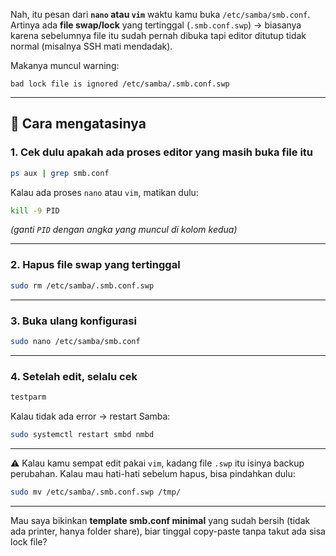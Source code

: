Nah, itu pesan dari **`nano` atau `vim`** waktu kamu buka `/etc/samba/smb.conf`.
Artinya ada **file swap/lock** yang tertinggal (`.smb.conf.swp`) → biasanya karena sebelumnya file itu sudah pernah dibuka tapi editor ditutup tidak normal (misalnya SSH mati mendadak).

Makanya muncul warning:

```
bad lock file is ignored /etc/samba/.smb.conf.swp
```

---

## 🔧 Cara mengatasinya

### 1. Cek dulu apakah ada proses editor yang masih buka file itu

```bash
ps aux | grep smb.conf
```

Kalau ada proses `nano` atau `vim`, matikan dulu:

```bash
kill -9 PID
```

*(ganti `PID` dengan angka yang muncul di kolom kedua)*

---

### 2. Hapus file swap yang tertinggal

```bash
sudo rm /etc/samba/.smb.conf.swp
```

---

### 3. Buka ulang konfigurasi

```bash
sudo nano /etc/samba/smb.conf
```

---

### 4. Setelah edit, selalu cek

```bash
testparm
```

Kalau tidak ada error → restart Samba:

```bash
sudo systemctl restart smbd nmbd
```

---

⚠️ Kalau kamu sempat edit pakai `vim`, kadang file `.swp` itu isinya backup perubahan. Kalau mau hati-hati sebelum hapus, bisa pindahkan dulu:

```bash
sudo mv /etc/samba/.smb.conf.swp /tmp/
```

---

Mau saya bikinkan **template smb.conf minimal** yang sudah bersih (tidak ada printer, hanya folder share), biar tinggal copy-paste tanpa takut ada sisa lock file?

